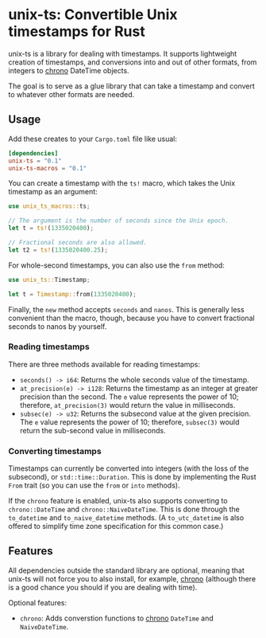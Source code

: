 # unix-ts: Convertible Unix timestamps for Rust

unix-ts is a library for dealing with timestamps. It supports lightweight
creation of timestamps, and conversions into and out of other formats, from
integers to [chrono][] DateTime objects.

The goal is to serve as a glue library that can take a timestamp and convert to
whatever other formats are needed.

## Usage

Add these creates to your `Cargo.toml` file like usual:

```toml
[dependencies]
unix-ts = "0.1"
unix-ts-macros = "0.1"
```

You can create a timestamp with the `ts!` macro, which takes the Unix timestamp
as an argument:

```rs
use unix_ts_macros::ts;

// The argument is the number of seconds since the Unix epoch.
let t = ts!(1335020400);

// Fractional seconds are also allowed.
let t2 = ts!(1335020400.25);
```

For whole-second timestamps, you can also use the `from` method:

```rs
use unix_ts::Timestamp;

let t = Timestamp::from(1335020400);
```

Finally, the `new` method accepts `seconds` and `nanos`. This is generally less
convenient than the macro, though, because you have to convert fractional
seconds to nanos by yourself.

### Reading timestamps

There are three methods available for reading timestamps:

- `seconds() -> i64`: Returns the whole seconds value of the timestamp.
- `at_precision(e) -> i128`: Returns the timestamp as an integer at greater
  precision than the second. The `e` value represents the power of 10;
  therefore, `at_precision(3)` would return the value in milliseconds.
- `subsec(e) -> u32`: Returns the subsecond value at the given precision. The
  `e` value represents the power of 10; therefore, `subsec(3)` would return the
  sub-second value in milliseconds.

### Converting timestamps

Timestamps can currently be converted into integers (with the loss of the
subsecond), or `std::time::Duration`. This is done by implementing the Rust
`From` trait (so you can use the `from` or `into` methods).

If the `chrono` feature is enabled, unix-ts also supports converting to
`chrono::DateTime` and `chrono::NaiveDateTime`. This is done through the
`to_datetime` and `to_naive_datetime` methods. (A `to_utc_datetime` is also
offered to simplify time zone specification for this common case.)

## Features

All dependencies outside the standard library are optional, meaning that
unix-ts will not force you to also install, for example, [chrono][] (although
there is a good chance you should if you are dealing with time).

Optional features:

- `chrono`: Adds converstion functions to [chrono][] `DateTime` and
  `NaiveDateTime`.

[chrono]: https://crates.io/crates/chrono
